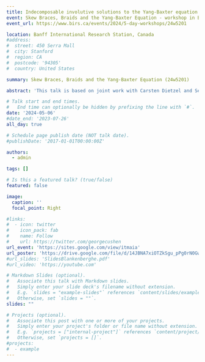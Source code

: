 ```yaml
---
title: Indecomposable involutive solutions to the Yang-Baxter equation of size $p^2$
event: Skew Braces, Braids and the Yang-Baxter Equation - workshop in Banff from May 5 - 10, 2024
event_url: https://www.birs.ca/events/2024/5-day-workshops/24w5201

location: Banff International Research Station, Canada
#address:
#  street: 450 Serra Mall
#  city: Stanford
#  region: CA
#  postcode: '94305'
#  country: United States

summary: Skew Braces, Braids and the Yang-Baxter Equation (24w5201)

abstract: 'This talk is based on joint work with Carsten Dietzel and Senne Trappeniers. We study indecomposable involutive non-degenerate set-theoretic solutions to the Yang-Baxter equation. Building upon the works of Jedlička-Pilitowska and Cedó-Okniński and through the study of their associated permutation skew brace, we fully classify such solutions of prime-squared size.'

# Talk start and end times.
#   End time can optionally be hidden by prefixing the line with `#`.
date: '2024-05-06'
#date_end: '2023-07-26'
all_day: true

# Schedule page publish date (NOT talk date).
#publishDate: '2017-01-01T00:00:00Z'

authors:
  - admin

tags: []

# Is this a featured talk? (true/false)
featured: false

image:
  caption: ''
  focal_point: Right

#links:
#  - icon: twitter
#    icon_pack: fab
#    name: Follow
#    url: https://twitter.com/georgecushen
url_event: 'https://sites.google.com/view/itmaia'
url_poster: 'https://drive.google.com/file/d/14JBNA7xiOTZkSgu_pPg0rN0GwjMyHzCp/view'
#url_slides: 'SlidesBlankenberghe.pdf'
#url_video: 'https://youtube.com'

# Markdown Slides (optional).
#   Associate this talk with Markdown slides.
#   Simply enter your slide deck's filename without extension.
#   E.g. `slides = "example-slides"` references `content/slides/example-slides.md`.
#   Otherwise, set `slides = ""`.
slides: ""

# Projects (optional).
#   Associate this post with one or more of your projects.
#   Simply enter your project's folder or file name without extension.
#   E.g. `projects = ["internal-project"]` references `content/project/deep-learning/index.md`.
#   Otherwise, set `projects = []`.
#projects:
#  - example
---
```


